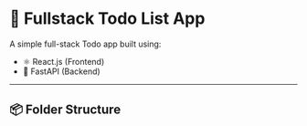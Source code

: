 # 📝 Fullstack Todo List App

A simple full-stack Todo app built using:
- ⚛️ React.js (Frontend)
- 🚀 FastAPI (Backend)

---

## 📦 Folder Structure

